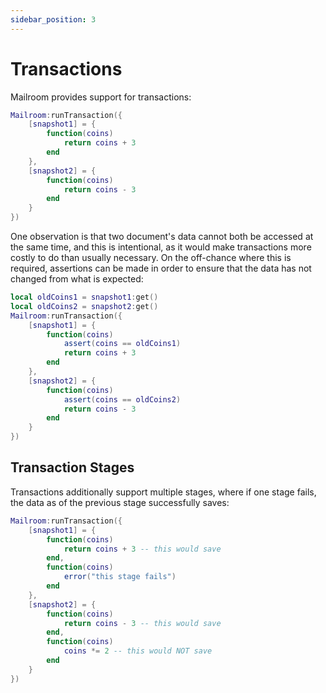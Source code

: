```yaml
---
sidebar_position: 3
---
```

# Transactions
Mailroom provides support for transactions:
```lua
Mailroom:runTransaction({
    [snapshot1] = {
        function(coins)
            return coins + 3
        end
    },
    [snapshot2] = {
        function(coins)
            return coins - 3
        end
    }
})
```
One observation is that two document's data cannot both be accessed at the same time, and this is intentional, as it would make transactions more costly to do than usually necessary. On the off-chance where this is required, assertions can be made in order to ensure that the data has not changed from what is expected:
```lua
local oldCoins1 = snapshot1:get()
local oldCoins2 = snapshot2:get()
Mailroom:runTransaction({
    [snapshot1] = {
        function(coins)
            assert(coins == oldCoins1)
            return coins + 3
        end
    },
    [snapshot2] = {
        function(coins)
            assert(coins == oldCoins2)
            return coins - 3
        end
    }
})
```

## Transaction Stages
Transactions additionally support multiple stages, where if one stage fails, the data as of the previous stage successfully saves:
```lua
Mailroom:runTransaction({
    [snapshot1] = {
        function(coins)
            return coins + 3 -- this would save
        end,
        function(coins)
            error("this stage fails")
        end
    },
    [snapshot2] = {
        function(coins)
            return coins - 3 -- this would save
        end,
        function(coins)
            coins *= 2 -- this would NOT save
        end
    }
})
```